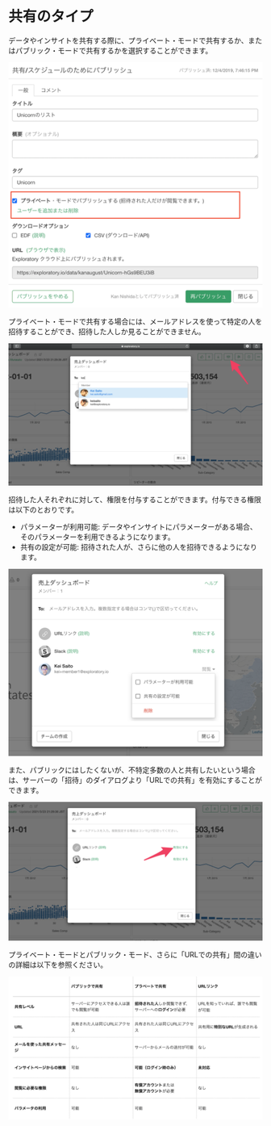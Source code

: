 # 共有のタイプ

データやインサイトを共有する際に、プライベート・モードで共有するか、またはパブリック・モードで共有するかを選択することができます。

![](images/share-dialog-jp.png)

プライベート・モードで共有する場合には、メールアドレスを使って特定の人を招待することができ、招待した人しか見ることができません。

![](images/share-invite-dialog-jp.png)


招待した人それぞれに対して、権限を付与することができます。付与できる権限は以下のとおりです。

* パラメーターが利用可能: データやインサイトにパラメーターがある場合、そのパラメーターを利用できるようになります。
* 共有の設定が可能: 招待された人が、さらに他の人を招待できるようになります。


![](images/share-priv-ja.png)


また、パブリックにはしたくないが、不特定多数の人と共有したいという場合は、サーバーの「招待」のダイアログより「URLでの共有」を有効にすることができます。

![](images/share-via-url-jp.png)

プライベート・モードとパブリック・モード、さらに「URLでの共有」間の違いの詳細は以下を参照ください。

![](images/share-type-jp.png)
